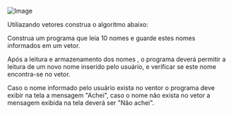 

![Image](https://user-images.githubusercontent.com/11817445/255437232-e1eaddc8-ecf1-4a70-ba37-2ecad1c01b56.png)

Utiliazando vetores construa o algoritmo abaixo:

Construa um programa que leia 10 nomes e guarde estes nomes informados em um vetor.

Após a leitura e armazenamento dos nomes , o programa deverá permitir a leitura de um novo nome inserido pelo usuário, e verificar se este nome  encontra-se no vetor.

Caso o nome informado pelo usuário exista no ventor o programa deve exibir na tela a mensagem "Achei", caso o nome não exista no vetor a mensagem exibida na tela deverá ser "Não achei".

